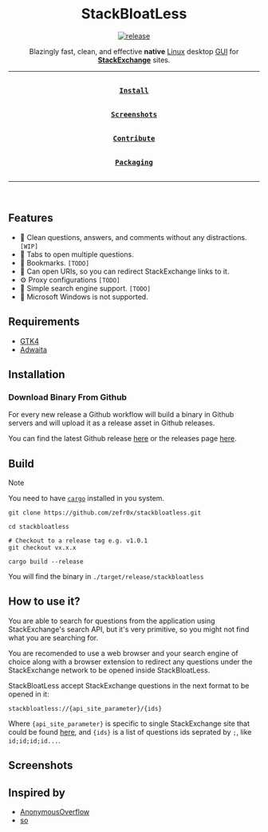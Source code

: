 <div align = center>

<h1>StackBloatLess</h1>

[![release](https://github.com/zefr0x/stackbloatless/actions/workflows/release.yml/badge.svg)](https://github.com/zefr0x/stackbloatless/actions/workflows/release.yml)

Blazingly fast, clean, and effective **native** [Linux](https://en.wikipedia.org/wiki/Linux) desktop [GUI](https://en.wikipedia.org/wiki/Graphical_user_interface) for [**StackExchange**](https://en.wikipedia.org/wiki/Stack_Exchange_Network) sites.

---

[<kbd><br><b>Install</b><br><br></kbd>](#installation)
[<kbd><br><b>Screenshots</b><br><br></kbd>](#screenshots)
[<kbd><br><b>Contribute</b><br><br></kbd>](CONTRIBUTING.md)
[<kbd><br><b>Packaging</b><br><br></kbd>](PACKAGING.md)

---

<br>

</div>

## Features

- 📜 Clean questions, answers, and comments without any distractions. `[WIP]`
- 🤹 Tabs to open multiple questions.
- 🔖 Bookmarks. `[TODO]`
- 🔗 Can open URIs, so you can redirect StackExchange links to it.
- ⚙️ Proxy configurations `[TODO]`
- 🔎 Simple search engine support. `[TODO]`
- 🚫 Microsoft Windows is not supported.

## Requirements

- [GTK4](https://www.gtk.org/)
- [Adwaita](https://gitlab.gnome.org/GNOME/libadwaita/)

## Installation

### Download Binary From Github

For every new release a Github workflow will build a binary in Github servers and will upload it as a release asset in Github releases.

You can find the latest Github release [here](https://github.com/zefr0x/stackbloatless/releases/latest) or the releases page [here](https://github.com/zefr0x/stackbloatless/releases).

## Build

> [!Note]
> You need to have [`cargo`](https://doc.rust-lang.org/cargo/) installed in you system.

```shell
git clone https://github.com/zefr0x/stackbloatless.git

cd stackbloatless

# Checkout to a release tag e.g. v1.0.1
git checkout vx.x.x

cargo build --release
```

You will find the binary in `./target/release/stackbloatless`

## How to use it?

You are able to search for questions from the application using StackExchange's search API, but it's very primitive, so you might not find what you are searching for.

You are recomended to use a web browser and your search engine of choice along with a browser extension to redirect any questions under the StackExchange network to be opened inside StackBloatLess.

StackBloatLess accept StackExchange questions in the next format to be opened in it:

```
stackbloatless://{api_site_parameter}/{ids}
```

Where `{api_site_parameter}` is specific to single StackExchange site that could be found [here](https://api.stackexchange.com/docs/sites#pagesize=500&filter=!SldCuNUOz*uwhNyRzh&run=true), and `{ids}` is a list of questions ids seprated by `;`, like `id;id;id;id...`.

## Screenshots

<!-- TODO: Add images. -->

## Inspired by

- [AnonymousOverflow](https://github.com/httpjamesm/AnonymousOverflow)
- [so](https://github.com/samtay/so)
